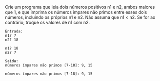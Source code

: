 Crie um programa que leia dois números positivos n1 e n2, ambos maiores que 1, e que imprima os números ímpares não 
primos entre esses dois números, incluindo os próprios n1 e n2. Não assuma que n1 < n2. Se for ao contrário, troque os 
valores de n1 com n2.

```
Entrada:
n1? 7
n2? 18

n1? 18
n2? 7
```

```
Saída:
números ímpares não primos [7-18]: 9, 15

números ímpares não primos [7-18]: 9, 15
```